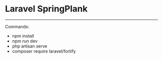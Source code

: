 <h1>Laravel SpringPlank</h1>
<hr>
<p>Commands:</p>
<ul>
  <li>npm install</li>
  <li>npm run dev</li>
  <li>php artisan serve</li>
  <li>composer require laravel/fortify</li>
</ul>
